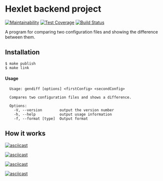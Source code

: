 # Hexlet backend project 
[![Maintainability](https://api.codeclimate.com/v1/badges/97fed6d13d1189f2d4ce/maintainability)](https://codeclimate.com/github/VaselisaS/backend-project-lvl2/maintainability) [![Test Coverage](https://api.codeclimate.com/v1/badges/97fed6d13d1189f2d4ce/test_coverage)](https://codeclimate.com/github/VaselisaS/backend-project-lvl2/test_coverage) [![Build Status](https://travis-ci.org/VaselisaS/backend-project-lvl2.svg?branch=master)](https://travis-ci.org/VaselisaS/backend-project-lvl2)

A program for comparing two configuration files and showing the difference between them.
## Installation
```
$ make publish
$ make link
```

#### Usage

```
  Usage: gendiff [options] <firstConfig> <secondConfig>

  Compares two configuration files and shows a difference.

  Options:
    -V, --version        output the version number
    -h, --help           output usage information
    -f, --format [type]  Output format
```

## How it works
[![asciicast](https://asciinema.org/a/8cxt5puVWqIoxwylSg5LNfWll.svg)](https://asciinema.org/a/8cxt5puVWqIoxwylSg5LNfWll)

[![asciicast](https://asciinema.org/a/SGV51qEs7xSQXmTou8A3BDpuJ.svg)](https://asciinema.org/a/SGV51qEs7xSQXmTou8A3BDpuJ)

[![asciicast](https://asciinema.org/a/hhaZzUgYWMjLVSlyeu9HUHpBp.svg)](https://asciinema.org/a/hhaZzUgYWMjLVSlyeu9HUHpBp)

[![asciicast](https://asciinema.org/a/7j9ztqqmM5khyBhn9sjWlLG3f.svg)](https://asciinema.org/a/7j9ztqqmM5khyBhn9sjWlLG3f)